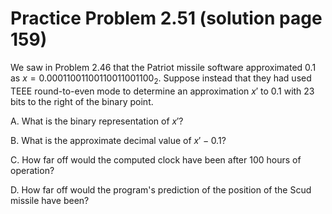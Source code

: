 # Practice Problem 2.51 (solution page 159)
We saw in Problem 2.46 that the Patriot missile software approximated $0.1$ as $x = 0.00011001100110011001100_2$. Suppose instead that they had used TEEE round-to-even mode to determine an approximation $x'$ to $0.1$ with $23$ bits to the right of the binary point.

A. What is the binary representation of $x'$?

B. What is the approximate decimal value of $x' - 0.1$?

C. How far off would the computed clock have been after 100 hours of operation?

D. How far off would the program's prediction of the position of the Scud missile have been?